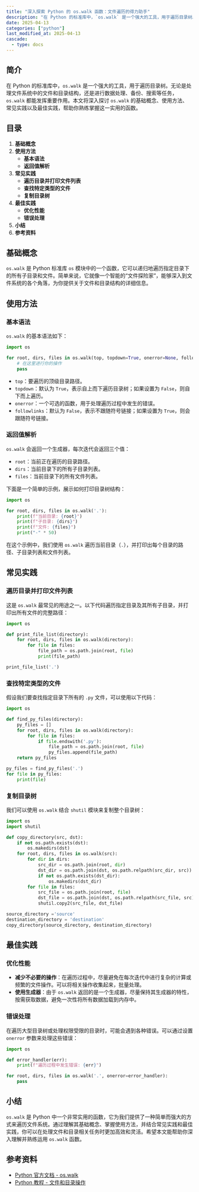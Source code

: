 ```yaml
---
title: "深入探索 Python 的 os.walk 函数：文件遍历的得力助手"
description: "在 Python 的标准库中，`os.walk` 是一个强大的工具，用于遍历目录树。无论是处理文件系统中的文件和目录结构，还是进行数据处理、备份、搜索等任务，`os.walk` 都能发挥重要作用。本文将深入探讨 `os.walk` 的基础概念、使用方法、常见实践以及最佳实践，帮助你熟练掌握这一实用的函数。"
date: 2025-04-13
categories: ["python"]
last_modified_at: 2025-04-13
cascade:
  - type: docs
---
```



## 简介
在 Python 的标准库中，`os.walk` 是一个强大的工具，用于遍历目录树。无论是处理文件系统中的文件和目录结构，还是进行数据处理、备份、搜索等任务，`os.walk` 都能发挥重要作用。本文将深入探讨 `os.walk` 的基础概念、使用方法、常见实践以及最佳实践，帮助你熟练掌握这一实用的函数。

<!-- more -->
## 目录
1. **基础概念**
2. **使用方法**
    - **基本语法**
    - **返回值解析**
3. **常见实践**
    - **遍历目录并打印文件列表**
    - **查找特定类型的文件**
    - **复制目录树**
4. **最佳实践**
    - **优化性能**
    - **错误处理**
5. **小结**
6. **参考资料**

## 基础概念
`os.walk` 是 Python 标准库 `os` 模块中的一个函数，它可以递归地遍历指定目录下的所有子目录和文件。简单来说，它就像一个智能的“文件探险家”，能够深入到文件系统的各个角落，为你提供关于文件和目录结构的详细信息。

## 使用方法
### 基本语法
`os.walk` 的基本语法如下：
```python
import os

for root, dirs, files in os.walk(top, topdown=True, onerror=None, followlinks=False):
    # 在这里进行你的操作
    pass
```
- `top`：要遍历的顶级目录路径。
- `topdown`：默认为 `True`，表示自上而下遍历目录树；如果设置为 `False`，则自下而上遍历。
- `onerror`：一个可选的函数，用于处理遍历过程中发生的错误。
- `followlinks`：默认为 `False`，表示不跟随符号链接；如果设置为 `True`，则会跟随符号链接。

### 返回值解析
`os.walk` 会返回一个生成器，每次迭代会返回三个值：
- `root`：当前正在遍历的目录路径。
- `dirs`：当前目录下的所有子目录列表。
- `files`：当前目录下的所有文件列表。

下面是一个简单的示例，展示如何打印目录树结构：
```python
import os

for root, dirs, files in os.walk('.'):
    print(f"当前目录: {root}")
    print(f"子目录: {dirs}")
    print(f"文件: {files}")
    print("-" * 50)
```
在这个示例中，我们使用 `os.walk` 遍历当前目录（`.`），并打印出每个目录的路径、子目录列表和文件列表。

## 常见实践
### 遍历目录并打印文件列表
这是 `os.walk` 最常见的用途之一。以下代码遍历指定目录及其所有子目录，并打印出所有文件的完整路径：
```python
import os

def print_file_list(directory):
    for root, dirs, files in os.walk(directory):
        for file in files:
            file_path = os.path.join(root, file)
            print(file_path)

print_file_list('.')
```

### 查找特定类型的文件
假设我们要查找指定目录下所有的 `.py` 文件，可以使用以下代码：
```python
import os

def find_py_files(directory):
    py_files = []
    for root, dirs, files in os.walk(directory):
        for file in files:
            if file.endswith('.py'):
                file_path = os.path.join(root, file)
                py_files.append(file_path)
    return py_files

py_files = find_py_files('.')
for file in py_files:
    print(file)
```

### 复制目录树
我们可以使用 `os.walk` 结合 `shutil` 模块来复制整个目录树：
```python
import os
import shutil

def copy_directory(src, dst):
    if not os.path.exists(dst):
        os.makedirs(dst)
    for root, dirs, files in os.walk(src):
        for dir in dirs:
            src_dir = os.path.join(root, dir)
            dst_dir = os.path.join(dst, os.path.relpath(src_dir, src))
            if not os.path.exists(dst_dir):
                os.makedirs(dst_dir)
        for file in files:
            src_file = os.path.join(root, file)
            dst_file = os.path.join(dst, os.path.relpath(src_file, src))
            shutil.copy2(src_file, dst_file)

source_directory ='source'
destination_directory = 'destination'
copy_directory(source_directory, destination_directory)
```

## 最佳实践
### 优化性能
- **减少不必要的操作**：在遍历过程中，尽量避免在每次迭代中进行复杂的计算或频繁的文件操作。可以将相关操作收集起来，批量处理。
- **使用生成器**：由于 `os.walk` 返回的是一个生成器，尽量保持其生成器的特性，按需获取数据，避免一次性将所有数据加载到内存中。

### 错误处理
在遍历大型目录树或处理权限受限的目录时，可能会遇到各种错误。可以通过设置 `onerror` 参数来处理这些错误：
```python
import os

def error_handler(err):
    print(f"遍历过程中发生错误: {err}")

for root, dirs, files in os.walk('.', onerror=error_handler):
    pass
```

## 小结
`os.walk` 是 Python 中一个非常实用的函数，它为我们提供了一种简单而强大的方式来遍历文件系统。通过理解其基础概念、掌握使用方法，并结合常见实践和最佳实践，你可以在处理文件和目录相关任务时更加高效和灵活。希望本文能帮助你深入理解并熟练运用 `os.walk` 函数。

## 参考资料
- [Python 官方文档 - os.walk](https://docs.python.org/3/library/os.html#os.walk)
- [Python 教程 - 文件和目录操作](https://www.runoob.com/python3/python3-file-methods.html)